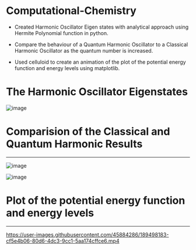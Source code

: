 # Computational-Chemistry

- Created Harmonic Oscillator Eigen states with analytical approach using Hermite Polynomial function in python.

- Compare the behaviour of a Quantum Harmonic Oscillator to a Classical Harmonic Oscillator as the quantum number is increased.

- Used celluloid to create an animation of the plot of the potential energy function and energy levels using matplotlib.


# **The Harmonic Oscillator Eigenstates**
![image](https://user-images.githubusercontent.com/45884286/190376112-0ae2baa1-4e0b-4825-b7ed-4681c25b5f2c.png)


# **Comparision of the Classical and Quantum Harmonic Results**
---
![image](https://user-images.githubusercontent.com/45884286/190377758-64790d2e-853a-4204-94df-3a6cd7b022e4.png)

![image](https://user-images.githubusercontent.com/45884286/190375761-a3424f9c-d78a-4508-810b-2aea692c02e1.png)



# **Plot of the potential energy function and energy levels**

---

https://user-images.githubusercontent.com/45884286/189498183-cf5e4b06-80d6-4dc3-9cc1-5aa174cffce6.mp4

